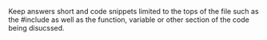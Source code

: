 Keep answers short and code snippets limited to the tops of the file such as the #include as well as the function, variable or other section of the code being disucssed.